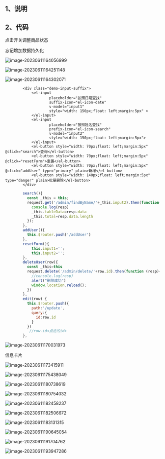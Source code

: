 ## 1、说明







## 2、代码

点击开关调整商品状态





忘记增加数据持久化

![image-20230611164056999](https://daetz-image.oss-cn-hangzhou.aliyuncs.com/img/202306111640587.png)





![image-20230611164251148](https://daetz-image.oss-cn-hangzhou.aliyuncs.com/img/202306111642194.png)



![image-20230611164302071](https://daetz-image.oss-cn-hangzhou.aliyuncs.com/img/202306111643176.png)







```
        <div class="demo-input-suffix">
            <el-input
                    placeholder="按照日期查找"
                    suffix-icon="el-icon-date"
                    v-model="input1"
                    style="width: 150px;float: left;margin:5px" >
            </el-input>
            <el-input
                    placeholder="按照姓名查找"
                    prefix-icon="el-icon-search"
                    v-model="input2"
                    style="width: 150px;float: left;margin:5px">
            </el-input>
            <el-button style="width: 70px;float: left;margin:5px" @click="search">查询</el-button>
            <el-button style="width: 70px;float: left;margin:5px" @click="resetForm">重置</el-button>
            <el-button style="width: 70px;float: left;margin:5px"  @click="addUser" type="primary" plain>新增</el-button>
            <el-button style="width: 140px;float: left;margin:5px" type="danger" plain>批量删除</el-button>
        </div>
```







```javascript
        search(){
          const _this = this;
          request.get('/admin/findByName/'+_this.input2).then(function(resp) {
            console.log(resp)
            _this.tableData=resp.data
            _this.total=resp.data.length
          });
        },
        addUser(){
          this.$router.push('/addUser')
        },
        resetForm(){
            this.input1='';
            this.input2='';
        },
        deleteUser(row){
          const _this=this
          request.delete('/admin/delete/'+row.id).then(function (resp){
            //console.log(resp)
            alert("删除成功")
            window.location.reload();
          })
        },
        edit(row) {
          this.$router.push({
            path:'/update',
            query:{
              id:row.id
            }
          })
           //row.id<点击的id>
        },
```





![image-20230611170031973](https://daetz-image.oss-cn-hangzhou.aliyuncs.com/img/202306111700124.png)



信息卡片

![image-20230611173415911](https://daetz-image.oss-cn-hangzhou.aliyuncs.com/img/202306111734905.png)





![image-20230611175438049](https://daetz-image.oss-cn-hangzhou.aliyuncs.com/img/202306111754069.png)





![image-20230611180738619](https://daetz-image.oss-cn-hangzhou.aliyuncs.com/img/202306111807814.png)







![image-20230611180754032](https://daetz-image.oss-cn-hangzhou.aliyuncs.com/img/202306111807118.png)





![image-20230611182458237](https://daetz-image.oss-cn-hangzhou.aliyuncs.com/img/202306111824039.png)





![image-20230611182506672](https://daetz-image.oss-cn-hangzhou.aliyuncs.com/img/202306111825718.png)









![image-20230611183131315](https://daetz-image.oss-cn-hangzhou.aliyuncs.com/img/202306111831425.png)







![image-20230611190645054](https://daetz-image.oss-cn-hangzhou.aliyuncs.com/img/202306111906112.png)







![image-20230611191704762](https://daetz-image.oss-cn-hangzhou.aliyuncs.com/img/202306111917877.png)



![image-20230611193947286](https://daetz-image.oss-cn-hangzhou.aliyuncs.com/img/202306111940486.png)